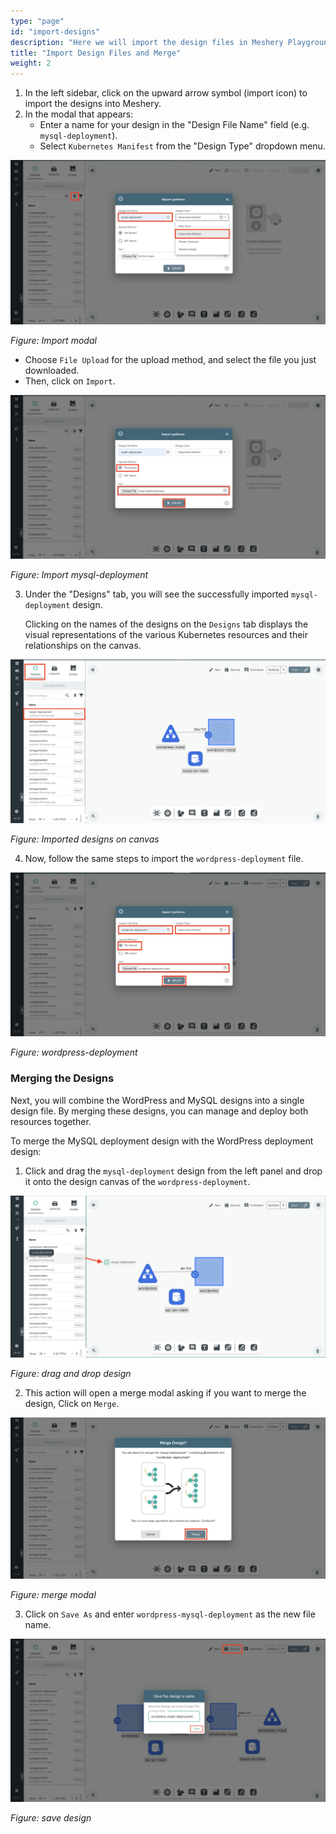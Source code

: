 ```yaml
---
type: "page"
id: "import-designs"
description: "Here we will import the design files in Meshery Playground and learn how to merge designs."
title: "Import Design Files and Merge"
weight: 2
---
```


1. In the left sidebar, click on the upward arrow symbol (import icon) to import the designs into Meshery.
2. In the modal that appears:
   - Enter a name for your design in the "Design File Name" field (e.g. `mysql-deployment`).
   - Select `Kubernetes Manifest` from the "Design Type" dropdown menu.

![wp1](wp1.png)

_Figure: Import modal_

- Choose `File Upload` for the upload method, and select the file you just downloaded.
- Then, click on `Import`.

![wp2](wp2.png)

_Figure: Import mysql-deployment_

3. Under the "Designs" tab, you will see the successfully imported `mysql-deployment` design.

   Clicking on the names of the designs on the `Designs` tab displays the visual representations of the various Kubernetes resources and their relationships on the canvas.

![wp3](wp3.png)

_Figure: Imported designs on canvas_

4. Now, follow the same steps to import the `wordpress-deployment` file.

![wp4](wp4.png)

_Figure: wordpress-deployment_

### Merging the Designs

Next, you will combine the WordPress and MySQL designs into a single design file. By merging these designs, you can manage and deploy both resources together.

To merge the MySQL deployment design with the WordPress deployment design:

1. Click and drag the `mysql-deployment` design from the left panel and drop it onto the design canvas of the `wordpress-deployment`.

![wp5](wp5.png)

_Figure: drag and drop design_

2. This action will open a merge modal asking if you want to merge the design, Click on `Merge`.

![wp6](wp6.png)

_Figure: merge modal_

3. Click on `Save As` and enter `wordpress-mysql-deployment` as the new file name.

![wp7](wp7.png)

_Figure: save design_
